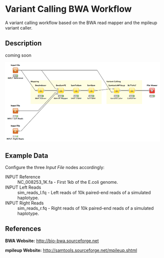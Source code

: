 Variant Calling BWA Workflow
============================

A variant calling workflow based on the BWA read mapper and the mpileup variant caller.

Description
-----------

coming soon

![alt tag](variant_calling_bwa_screenshot.png)


Example Data
------------

Configure the three *Input File* nodes accordingly:

<dl>
  <dt>INPUT Reference</dt>
  <dd>NC_008253_1K.fa - First 1kb of the E.coli genome.</dd>

  <dt>INPUT Left Reads</dt>
  <dd>sim_reads_l.fq - Left reads of 10k paired-end reads of a simulated haplotype.</dd>
  
  <dt>INPUT Right Reads</dt>
  <dd>sim_reads_r.fq - Right reads of 10k paired-end reads of a simulated haplotype.</dd>
</dl>  


References
----------

**BWA Website:**
  http://bio-bwa.sourceforge.net

**mpileup Website:**
  http://samtools.sourceforge.net/mpileup.shtml

